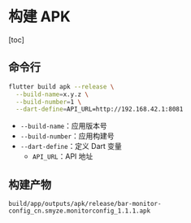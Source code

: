 # 构建 APK

[toc]

## 命令行

```bash
flutter build apk --release \
  --build-name=x.y.z \
  --build-number=1 \
  --dart-define=API_URL=http://192.168.42.1:8081
```

- `--build-name`：应用版本号
- `--build-number`：应用构建号
- `--dart-define`：定义 Dart 变量
  - `API_URL`：API 地址

## 构建产物

`build/app/outputs/apk/release/bar-monitor-config_cn.smyze.monitorconfig_1.1.1.apk`
